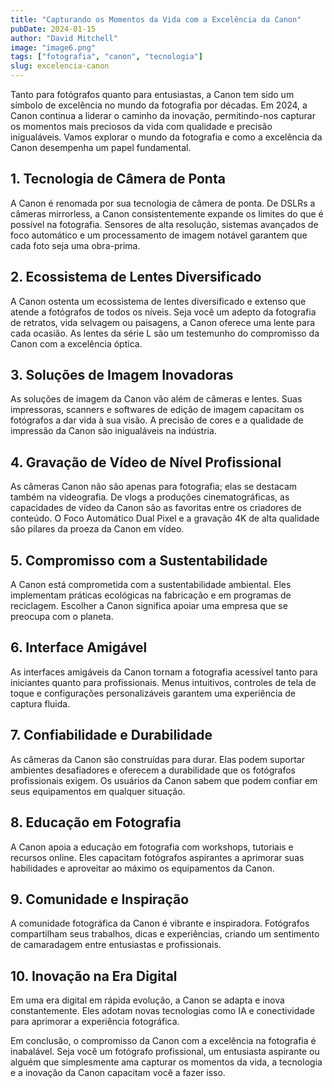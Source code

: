 ```yaml
---
title: "Capturando os Momentos da Vida com a Excelência da Canon"
pubDate: 2024-01-15
author: "David Mitchell"
image: "image6.png"
tags: ["fotografia", "canon", "tecnologia"]
slug: excelencia-canon
---
```


Tanto para fotógrafos quanto para entusiastas, a Canon tem sido um símbolo de excelência no mundo da fotografia por décadas. Em 2024, a Canon continua a liderar o caminho da inovação, permitindo-nos capturar os momentos mais preciosos da vida com qualidade e precisão inigualáveis. Vamos explorar o mundo da fotografia e como a excelência da Canon desempenha um papel fundamental.

## **1. Tecnologia de Câmera de Ponta**

A Canon é renomada por sua tecnologia de câmera de ponta. De DSLRs a câmeras mirrorless, a Canon consistentemente expande os limites do que é possível na fotografia. Sensores de alta resolução, sistemas avançados de foco automático e um processamento de imagem notável garantem que cada foto seja uma obra-prima.

## **2. Ecossistema de Lentes Diversificado**

A Canon ostenta um ecossistema de lentes diversificado e extenso que atende a fotógrafos de todos os níveis. Seja você um adepto da fotografia de retratos, vida selvagem ou paisagens, a Canon oferece uma lente para cada ocasião. As lentes da série L são um testemunho do compromisso da Canon com a excelência óptica.

## **3. Soluções de Imagem Inovadoras**

As soluções de imagem da Canon vão além de câmeras e lentes. Suas impressoras, scanners e softwares de edição de imagem capacitam os fotógrafos a dar vida à sua visão. A precisão de cores e a qualidade de impressão da Canon são inigualáveis na indústria.

## **4. Gravação de Vídeo de Nível Profissional**

As câmeras Canon não são apenas para fotografia; elas se destacam também na videografia. De vlogs a produções cinematográficas, as capacidades de vídeo da Canon são as favoritas entre os criadores de conteúdo. O Foco Automático Dual Pixel e a gravação 4K de alta qualidade são pilares da proeza da Canon em vídeo.

## **5. Compromisso com a Sustentabilidade**

A Canon está comprometida com a sustentabilidade ambiental. Eles implementam práticas ecológicas na fabricação e em programas de reciclagem. Escolher a Canon significa apoiar uma empresa que se preocupa com o planeta.

## **6. Interface Amigável**

As interfaces amigáveis da Canon tornam a fotografia acessível tanto para iniciantes quanto para profissionais. Menus intuitivos, controles de tela de toque e configurações personalizáveis garantem uma experiência de captura fluida.

## **7. Confiabilidade e Durabilidade**

As câmeras da Canon são construídas para durar. Elas podem suportar ambientes desafiadores e oferecem a durabilidade que os fotógrafos profissionais exigem. Os usuários da Canon sabem que podem confiar em seus equipamentos em qualquer situação.

## **8. Educação em Fotografia**

A Canon apoia a educação em fotografia com workshops, tutoriais e recursos online. Eles capacitam fotógrafos aspirantes a aprimorar suas habilidades e aproveitar ao máximo os equipamentos da Canon.

## **9. Comunidade e Inspiração**

A comunidade fotográfica da Canon é vibrante e inspiradora. Fotógrafos compartilham seus trabalhos, dicas e experiências, criando um sentimento de camaradagem entre entusiastas e profissionais.

## **10. Inovação na Era Digital**

Em uma era digital em rápida evolução, a Canon se adapta e inova constantemente. Eles adotam novas tecnologias como IA e conectividade para aprimorar a experiência fotográfica.

Em conclusão, o compromisso da Canon com a excelência na fotografia é inabalável. Seja você um fotógrafo profissional, um entusiasta aspirante ou alguém que simplesmente ama capturar os momentos da vida, a tecnologia e a inovação da Canon capacitam você a fazer isso.
